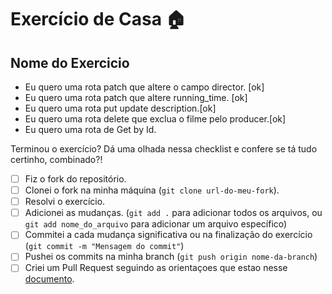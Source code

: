 # Exercício de Casa 🏠 

## Nome do Exercicio

- Eu quero uma rota patch que altere o campo director. [ok]
- Eu quero uma rota patch que altere running_time. [ok]
- Eu quero uma rota put update description.[ok]
- Eu quero uma rota delete que exclua o filme pelo producer.[ok]
- Eu quero uma rota de Get by Id.




Terminou o exercício? Dá uma olhada nessa checklist e confere se tá tudo certinho, combinado?!

- [ ] Fiz o fork do repositório.
- [ ] Clonei o fork na minha máquina (`git clone url-do-meu-fork`).
- [ ] Resolvi o exercício.
- [ ] Adicionei as mudanças. (`git add .` para adicionar todos os arquivos, ou `git add nome_do_arquivo` para adicionar um arquivo específico)
- [ ] Commitei a cada mudança significativa ou na finalização do exercício (`git commit -m "Mensagem do commit"`)
- [ ] Pushei os commits na minha branch (`git push origin nome-da-branch`)
- [ ] Criei um Pull Request seguindo as orientaçoes que estao nesse [documento](https://github.com/mflilian/repo-example/blob/main/exercicios/para-casa/instrucoes-pull-request.md).
